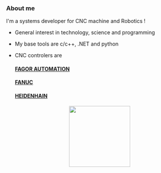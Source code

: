### About me
I'm a systems developer for CNC machine and Robotics !

- General interest in technology, science and programming
- My base tools are c/c++, .NET and python
- CNC controlers are

  #### [FAGOR AUTOMATION](https://www.fagorautomation.com/en/)
  #### [FANUC](https://www.fanuc.eu/uk/en?srb=1)
  #### [HEIDENHAIN](https://www.heidenhain.com/)
  
  
<p align="center">
  <a href="https://github.com/anuraghazra/github-readme-stats">
    <img
      align="center"
      height="165"
      src="https://github-readme-stats.vercel.app/api?username=teckscam&count_private=true&show_icons=true&custom_title=Github%20Status&hide=issues&theme=tokyonight"
    />
  </a>
</p>
